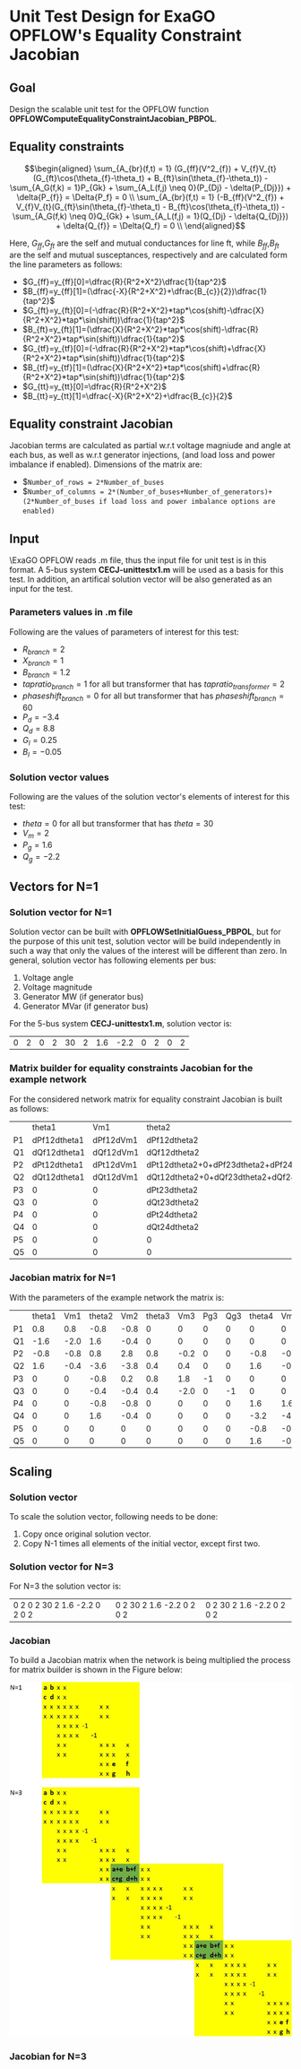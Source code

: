 # Unit Test Design for ExaGO OPFLOW's  Equality Constraint Jacobian

## Goal
Design the scalable unit test for the OPFLOW function **OPFLOWComputeEqualityConstraintJacobian_PBPOL**.

## Equality constraints

```math
\begin{aligned}
\sum_{A_{br}(f,t) = 1} (G_{ff}(V^2_{f}) + V_{f}V_{t}(G_{ft}\cos(\theta_{f}-\theta_t) + B_{ft}\sin(\theta_{f}-\theta_t))
- \sum_{A_G(f,k) = 1}P_{Gk} + \sum_{A_L(f,j) \neq 0}(P_{Dj} - \delta{P_{Dj}}) + \delta{P_{f}} = \Delta{P_f} = 0 \\
\sum_{A_{br}(f,t) = 1} (-B_{ff}(V^2_{f}) + V_{f}V_{t}(G_{ft}\sin(\theta_{f}-\theta_t) - B_{ft}\cos(\theta_{f}-\theta_t))
    - \sum_{A_G(f,k) \neq 0}Q_{Gk} + \sum_{A_L(f,j) = 1}(Q_{Dj} - \delta{Q_{Dj}}) + \delta{Q_{f}} = \Delta{Q_f} = 0 \\
\end{aligned}
```
Here, $`G_{ff}`$,$`G_{ft}`$ are the self and mutual conductances for line ft, while $`B_{ff}`$,$`B_{ft}`$ are the
self and mutual susceptances, respectively and are calculated form the line parameters as follows:

- $`G_{ff}=y_{ff}[0]=\dfrac{R}{R^2+X^2}\dfrac{1}{tap^2}`$
- $`B_{ff}=y_{ff}[1]=(\dfrac{-X}{R^2+X^2}+\dfrac{B_{c}}{2})\dfrac{1}{tap^2}`$
- $`G_{ft}=y_{ft}[0]=(-\dfrac{R}{R^2+X^2}*tap*\cos(shift)-\dfrac{X}{R^2+X^2}*tap*\sin(shift))\dfrac{1}{tap^2}`$
- $`B_{ft}=y_{ft}[1]=(\dfrac{X}{R^2+X^2}*tap*\cos(shift)-\dfrac{R}{R^2+X^2}*tap*\sin(shift))\dfrac{1}{tap^2}`$
- $`G_{tf}=y_{tf}[0]=(-\dfrac{R}{R^2+X^2}*tap*\cos(shift)+\dfrac{X}{R^2+X^2}*tap*\sin(shift))\dfrac{1}{tap^2}`$
- $`B_{tf}=y_{tf}[1]=(\dfrac{X}{R^2+X^2}*tap*\cos(shift)+\dfrac{R}{R^2+X^2}*tap*\sin(shift))\dfrac{1}{tap^2}`$
- $`G_{tt}=y_{tt}[0]=\dfrac{R}{R^2+X^2}`$
- $`B_{tt}=y_{tt}[1]=\dfrac{-X}{R^2+X^2}+\dfrac{B_{c}}{2}`$

## Equality constraint Jacobian

Jacobian terms are calculated as partial w.r.t voltage magniude and angle at each bus, as well as w.r.t generator injections, (and load loss and power imbalance if enabled).
Dimensions of the matrix are:
- $`Number_of_rows = 2*Number_of_buses`
- $`Number_of_columns = 2*(Number_of_buses+Number_of_generators)+(2*Number_of_buses if load loss and power imbalance options are enabled)`

## Input

\ExaGO OPFLOW reads .m file, thus the input file for unit test is in this format.
A 5-bus system **CECJ-unittestx1.m** will be used as a basis for this test. In addition, an artifical solution vector will be also generated as an input for the test.

### Parameters values in .m file

Following are the values of parameters of interest for this test:
- $`R_{branch}=2`$
- $`X_{branch}=1`$
- $`B_{branch}=1.2`$
- $`tapratio_{branch}=1`$ for all but transformer that has $`tapratio_{transformer}=2`$
- $`phaseshift_{branch}=0`$ for all but transformer that has $`phaseshift_{branch}=60`$
- $`P_{d}=-3.4`$
- $`Q_{d}=8.8`$
- $`G_{l}=0.25`$
- $`B_{l}=-0.05`$

### Solution vector values

Following are the values of the solution vector's elements of interest for this test:

- $`theta=0`$ for all but transformer that has $`theta=30`$
- $`V_{m}=2`$
- $`P_{g}=1.6`$
- $`Q_{g}=-2.2`$

## Vectors for N=1

### Solution vector for N=1

Solution vector can be built with **OPFLOWSetInitialGuess_PBPOL**, but for the purpose of this unit test, solution vector will be build independently in such a way that only the values of the interest will be different than zero. 
In general, solution vector has following elements per bus:
1. Voltage angle
2. Voltage magnitude
3. Generator MW (if generator bus)
4. Generator MVar (if generator bus)

For the 5-bus system **CECJ-unittestx1.m**, solution vector is:
<table>
<tr>
<td>0</td> <td>2</td> <td>0</td> <td>2</td> <td>30</td> <td>2</td> <td>1.6</td> <td>-2.2</td> <td>0</td> <td>2</td> <td>0</td> <td>2</td> 
</tr>
</table>

### Matrix builder for equality constraints Jacobian for the example network

For the considered network matrix for equality constraint Jacobian is built as follows:
<table>
<tr>
<td> </td> <td>theta1</td> <td>Vm1</td> <td>theta2</td> <td>Vm2</td> <td>theta3</td> <td>Vm3</td> <td>Pg3</td> <td>Qg3</td> <td>theta4</td> <td>Vm4</td> <td>theta5</td> <td>Vm5</td>
</tr>
<tr>
<td>P1</td> <td>dPf12dtheta1</td> <td>dPf12dVm1</td> <td>dPf12dtheta2</td> <td>dPf12dVm2</td> <td>0</td> <td>0</td> <td>0</td> <td>0</td> <td>0</td> <td>0</td> <td>0</td> <td>0</td>
</tr>
<tr>
<td>Q1</td> <td>dQf12dtheta1</td> <td>dQf12dVm1</td> <td>dQf12dtheta2</td> <td>dQf12dVm2</td> <td>0</td> <td>0</td> <td>0</td> <td>0</td> <td>0</td> <td>0</td> <td>0</td> <td>0</td>
</tr>
<tr>
<td>P2</td> <td>dPt12dtheta1</td> <td>dPt12dVm1</td> <td>dPt12dtheta2+0+dPf23dtheta2+dPf24dtheta2</td> <td>dPt12dVm2+2*Vm*Gl+dPf23dVm2+dPf24dVm2</td> <td>dPf23dtheta3</td> <td>dPf23dVm3</td> <td>0</td> <td>0</td> <td>dPf24dtheta4</td> <td>dPf24dVm4</td> <td>0</td> <td>0</td>
</tr>
<tr>
<td>Q2</td> <td>dQt12dtheta1</td> <td>dQt12dVm1</td> <td>dQt12dtheta2+0+dQf23dtheta2+dQf24dtheta2</td> <td>dQt12dVm2+2*Vm*Bl+dQf23dVm2+dQf24dVm2</td> <td>dQf23dtheta3</td> <td>dQf23dVm3</td> <td>0</td> <td>0</td> <td>dQf24dtheta4</td> <td>dQf24dVm4</td> <td>0</td> <td>0</td>
</tr>
<tr>
<td>P3</td> <td>0</td> <td>0</td> <td>dPt23dtheta2</td> <td>dPt23dVm2</td> <td>dPt23dtheta3</td> <td>dPt23dVm3</td> <td>-1</td> <td>0</td> <td>0</td> <td>0</td> <td>0</td> <td>0</td>
</tr>
<tr>
<td>Q3</td> <td>0</td> <td>0</td> <td>dQt23dtheta2</td> <td>dQt23dVm2</td> <td>dQt23dtheta3</td> <td>dQt23dVm3</td> <td>0</td> <td>-1</td> <td>0</td> <td>0</td> <td>0</td> <td>0</td>
</tr>
<tr>
<td>P4</td> <td>0</td> <td>0</td> <td>dPt24dtheta2</td> <td>dPt24dVm2</td> <td>0</td> <td>0</td> <td>0</td> <td>0</td> <td>dPt24dthera4+dPf45dtheta4</td> <td>dPt24dVm4+dPf45dVm4</td> <td>dPf45dtheta5</td> <td>dPf45dVm5</td>
</tr>
<tr>
<td>Q4</td> <td>0</td> <td>0</td> <td>dQt24dtheta2</td> <td>dQt24dVm2</td> <td>0</td> <td>0</td> <td>0</td> <td>0</td> <td>dQt24dthera4+dQf45dtheta4</td> <td>dQt24dVm4+dQf45dVm4</td> <td>dQf45dtheta5</td> <td>dQf45dVm5</td>
</tr>
<tr>
<td>P5</td> <td>0</td> <td>0</td> <td>0</td> <td>0</td> <td>0</td> <td>0</td> <td>0</td> <td>0</td> <td>dPt45dtheta4</td> <td>dPt45dVm4</td> <td>dPt45dtheta5</td> <td>dPt45dVm5</td>
</tr>
<tr>
<td>Q5</td> <td>0</td> <td>0</td> <td>0</td> <td>0</td> <td>0</td> <td>0</td> <td>0</td> <td>0</td> <td>dQt45dtheta4</td> <td>dQt45dVm4</td> <td>dQt45dtheta5</td> <td>dQt45dVm5</td>
</tr>
</table>


### Jacobian matrix for N=1

With the parameters of the example network the matrix is:

<table>
<tr>
<td> </td> <td>theta1</td> <td>Vm1</td> <td>theta2</td> <td>Vm2</td> <td>theta3</td> <td>Vm3</td> <td>Pg3</td> <td>Qg3</td> <td>theta4</td> <td>Vm4</td> <td>theta5</td> <td>Vm5</td>
</tr>
<tr>
<td>P1</td> <td>0.8</td> <td>0.8</td> <td>-0.8</td> <td>-0.8</td> <td>0</td> <td>0</td> <td>0</td> <td>0</td> <td>0</td> <td>0</td> <td>0</td> <td>0</td>
</tr>
<tr>
<td>Q1</td> <td>-1.6</td> <td>-2.0</td> <td>1.6</td> <td>-0.4</td> <td>0</td> <td>0</td> <td>0</td> <td>0</td> <td>0</td> <td>0</td> <td>0</td> <td>0</td>
</tr>
<tr>
<td>P2</td> <td>-0.8</td> <td>-0.8</td> <td>0.8</td> <td>2.8</td> <td>0.8</td> <td>-0.2</td> <td>0</td> <td>0</td> <td>-0.8</td> <td>-0.8</td> <td>0</td> <td>0</td>
</tr>
<tr>
<td>Q2</td> <td>1.6</td> <td>-0.4</td> <td>-3.6</td> <td>-3.8</td> <td>0.4</td> <td>0.4</td> <td>0</td> <td>0</td> <td>1.6</td> <td>-0.4</td> <td>0</td> <td>0</td>
</tr>
<tr>
<td>P3</td> <td>0</td> <td>0</td> <td>-0.8</td> <td>0.2</td> <td>0.8</td> <td>1.8</td> <td>-1</td> <td>0</td> <td>0</td> <td>0</td> <td>0</td> <td>0</td>
</tr>
<tr>
<td>Q3</td> <td>0</td> <td>0</td> <td>-0.4</td> <td>-0.4</td> <td>0.4</td> <td>-2.0</td> <td>0</td> <td>-1</td> <td>0</td> <td>0</td> <td>0</td> <td>0</td>
</tr>
<tr>
<td>P4</td> <td>0</td> <td>0</td> <td>-0.8</td> <td>-0.8</td> <td>0</td> <td>0</td> <td>0</td> <td>0</td> <td>1.6</td> <td>1.6</td> <td>-0.8</td> <td>-0.8</td>
</tr>
<tr>
<td>Q4</td> <td>0</td> <td>0</td> <td>1.6</td> <td>-0.4</td> <td>0</td> <td>0</td> <td>0</td> <td>0</td> <td>-3.2</td> <td>-4.0</td> <td>1.6</td> <td>-0.4</td>
</tr>
<tr>
<td>P5</td> <td>0</td> <td>0</td> <td>0</td> <td>0</td> <td>0</td> <td>0</td> <td>0</td> <td>0</td> <td>-0.8</td> <td>-0.8</td> <td>0.8</td> <td>0.8</td>
</tr>
<tr>
<td>Q5</td> <td>0</td> <td>0</td> <td>0</td> <td>0</td> <td>0</td> <td>0</td> <td>0</td> <td>0</td> <td>1.6</td> <td>-0.4</td> <td>-1.6</td> <td>-2.0</td>
</tr>
</table>

## Scaling

### Solution vector

To scale the solution vector, following needs to be done:
1. Copy once original solution vector.
2. Copy N-1 times all elements of the initial vector, except first two.

### Solution vector for N=3

For N=3 the solution vector is:
<table>
<tr>
<td>0   2   0   2   30   2   1.6   -2.2   0   2   0   2</td> <td>0   2   30   2   1.6   -2.2   0   2   0   2</td><td>0   2   30   2   1.6   -2.2   0   2   0   2</td>
</tr>
</table>

### Jacobian

To build a Jacobian matrix when the network is being multiplied the process for matrix builder is shown in the Figure below:

![img1.png](Jacobian.jpg)

### Jacobian for N=3

